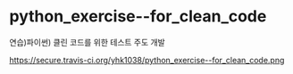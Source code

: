 # python_exercise--for_clean_code
연습)파이썬) 클린 코드를 위한 테스트 주도 개발

https://secure.travis-ci.org/yhk1038/python_exercise--for_clean_code.png
